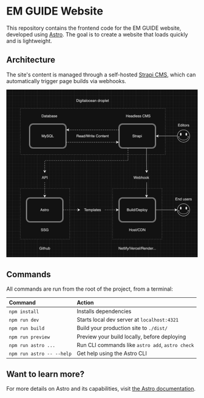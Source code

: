 # EM GUIDE Website
This repository contains the frontend code for the EM GUIDE website, developed using [Astro](https://astro.build/). The goal is to create a website that loads quickly and is lightweight.

## Architecture

The site's content is managed through a self-hosted [Strapi CMS](https://github.com/EM-GUIDE/em-guide-cms), which can automatically trigger page builds via webhooks.

![alt text](https://github.com/EM-GUIDE/.github/blob/main/profile/em_guide_site_architecture.png?raw=true)

## Commands

All commands are run from the root of the project, from a terminal:

| Command                   | Action                                           |
| :------------------------ | :----------------------------------------------- |
| `npm install`             | Installs dependencies                            |
| `npm run dev`             | Starts local dev server at `localhost:4321`      |
| `npm run build`           | Build your production site to `./dist/`          |
| `npm run preview`         | Preview your build locally, before deploying     |
| `npm run astro ...`       | Run CLI commands like `astro add`, `astro check` |
| `npm run astro -- --help` | Get help using the Astro CLI                     |

## Want to learn more?

For more details on Astro and its capabilities, visit [the Astro documentation](https://docs.astro.build).